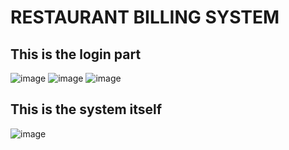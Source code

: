 # RESTAURANT BILLING SYSTEM
## This is the login part
![image](https://github.com/Iano0795/Restaurant-Billing-System/assets/92158188/12f80cc9-881d-4c3e-98ae-e9ff3cc1865b)
![image](https://github.com/Iano0795/Restaurant-Billing-System/assets/92158188/2748efa2-25cc-49f3-9961-593fa6e330fb)
![image](https://github.com/Iano0795/Restaurant-Billing-System/assets/92158188/ebe7e7c4-f569-4430-8a36-3de6605c366d)

## This is the system itself
![image](https://github.com/Iano0795/Restaurant-Billing-System/assets/92158188/dd41f035-412d-4fa5-bea1-76a91bf94d50)





